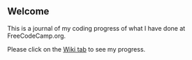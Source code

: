 ## Welcome 

This is a journal of my coding progress of what I have done at FreeCodeCamp.org.

Please click on the [Wiki tab](https://github.com/NatMon/freecodecamp/wiki) to see my progress.
